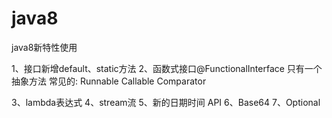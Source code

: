# java8
java8新特性使用



1、接口新增default、static方法
2、函数式接口@FunctionalInterface
	只有一个抽象方法
   常见的:
	Runnable
	Callable
	Comparator
	
3、lambda表达式
4、stream流
5、新的日期时间 API
6、Base64
7、Optional

